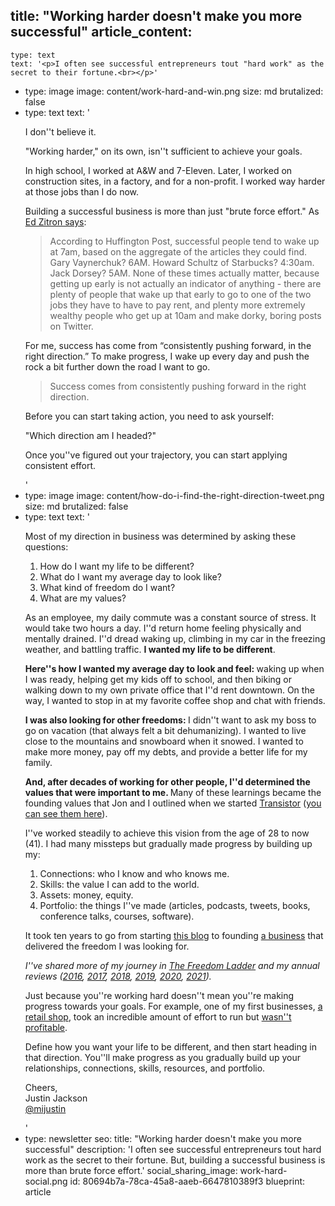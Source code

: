 title: "Working harder doesn't make you more successful"
article_content:
  -
    type: text
    text: '<p>I often see successful entrepreneurs tout "hard work" as the secret to their fortune.<br></p>'
  -
    type: image
    image: content/work-hard-and-win.png
    size: md
    brutalized: false
  -
    type: text
    text: '<p>I don''t believe it.</p><p>"Working harder," on its own, isn''t sufficient to achieve your goals.&nbsp;</p><p>In high school, I worked at A&amp;W and 7-Eleven. Later, I worked on construction sites, in a factory, and for a non-profit. I worked way harder at those jobs than I do now.</p><p>Building a successful business is more than just "brute force effort." As <a href="https://ez.substack.com/p/what-actually-makes-people-successful?token=eyJ1c2VyX2lkIjoyNzIwMTIxLCJwb3N0X2lkIjo0NzE0MTk2NywiXyI6Ijl3Vmx4IiwiaWF0IjoxNjQyNDUxOTY5LCJleHAiOjE2NDI0NTU1NjksImlzcyI6InB1Yi04OTgyIiwic3ViIjoicG9zdC1yZWFjdGlvbiJ9.tuxWYZk-aCGASj1mTPR55ewysRfpn4NNh3hpj7DTMig">Ed Zitron says</a>:</p><blockquote><p>According to Huffington Post,&nbsp;successful people tend to wake up at 7am, based on the aggregate of the articles they could find. Gary Vaynerchuk?&nbsp;6AM. Howard Schultz of Starbucks?&nbsp;4:30am. Jack Dorsey?&nbsp;5AM. None of these times actually matter, because getting up early is not actually an indicator of anything - there are plenty of people that wake up that early to go to one of the two jobs they have to have to pay rent, and plenty more extremely wealthy people&nbsp;who get up at 10am and make dorky, boring posts on Twitter.</p></blockquote><p>For me, success has come from “consistently pushing forward, in the right direction.” To make progress, I wake up every day and push the rock a bit further down the road I want to go.<br></p><blockquote><p>Success comes from consistently pushing forward in the right direction.</p></blockquote><p>Before you can start taking action, you need to ask yourself:</p><p>"Which direction am I headed?"</p><p>Once you''ve figured out your trajectory, you can start applying consistent effort.</p>'
  -
    type: image
    image: content/how-do-i-find-the-right-direction-tweet.png
    size: md
    brutalized: false
  -
    type: text
    text: '<p>Most of my direction in business was determined by asking these questions:</p><ol><li>How do I want my life to be different?</li><li>What do I want my average day to look like?</li><li>What kind of freedom do I want?</li><li>What are my values?</li></ol><p>As an employee, my daily commute was a constant source of stress. It would take two hours a day. I''d return home feeling physically and mentally drained. I''d dread waking up, climbing in my car in the freezing weather, and battling traffic. <strong>I wanted my life to be different</strong>.</p><p><strong>Here''s how I wanted my average day to look and feel: </strong>waking up when I was ready, helping get my kids off to school, and then biking or walking down to my own private office that I''d rent downtown. On the way, I wanted to stop in at my favorite coffee shop and chat with friends. </p><p><strong>I was also looking for other freedoms: </strong>I didn''t want to ask my boss to go on vacation (that always felt a bit dehumanizing). I wanted to live close to the mountains and snowboard when it snowed. I wanted to make more money, pay off my debts, and provide a better life for my family.</p><p><strong>And, after decades of working for other people, I''d determined the values that were important to me. </strong>Many of these learnings became the founding values that Jon and I outlined when we started <a href="https://transistor.fm/?via=justin">Transistor</a> (<a href="https://github.com/TransistorFM/handbook/blob/master/values.md">you can see them here</a>).</p><p>I''ve worked steadily to achieve this vision from the age of 28 to now (41). I had many missteps but gradually made progress by building up my:</p><ol><li>Connections: who I know and who knows me.</li><li>Skills: the value I can add to the world.</li><li>Assets: money, equity.</li><li>Portfolio: the things I''ve made (articles, podcasts, tweets, books, conference talks, courses, software).</li></ol><p>It took ten years to go from starting <a href="https://justinjackson.ca/articles">this blog</a> to founding <a href="https://transistor.fm/justin/?via=justin">a business</a> that delivered the freedom I was looking for.</p><p><em>I''ve shared more of my journey in </em><a href="https://justinjackson.ca/freedom"><em>The Freedom Ladder</em></a><em> and my annual reviews (</em><a href="https://justinjackson.ca/2016-review"><em>2016</em></a><em>, </em><a href="https://justinjackson.ca/2017-review"><em>2017</em></a><em>, </em><a href="https://justinjackson.ca/2018-review"><em>2018</em></a><em>, </em><a href="https://justinjackson.ca/2019-review"><em>2019</em></a><em>, </em><a href="https://justinjackson.ca/2020-review"><em>2020</em></a><em>, </em><a href="https://justinjackson.ca/2021-review"><em>2021</em></a><em>).</em></p><p>Just because you''re working hard doesn''t mean you''re making progress towards your goals. For example, one of my first businesses, <a href="https://justinjackson.ca/customer-behavior">a retail shop</a>, took an incredible amount of effort to run but <a href="https://justinjackson.ca/margin">wasn''t profitable</a>.</p><p>Define how you want your life to be different, and then start heading in that direction. You''ll make progress as you gradually build up your relationships, connections, skills, resources, and portfolio.</p><p>Cheers,<br>Justin Jackson<br><a href="https://twitter.com/mijustin">@mijustin</a></p>'
  -
    type: newsletter
seo:
  title: "Working harder doesn't make you more successful"
  description: 'I often see successful entrepreneurs tout hard work as the secret to their fortune. But, building a successful business is more than brute force effort.'
social_sharing_image: work-hard-social.png
id: 80694b7a-78ca-45a8-aaeb-6647810389f3
blueprint: article
